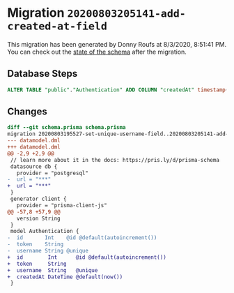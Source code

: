 # Migration `20200803205141-add-created-at-field`

This migration has been generated by Donny Roufs at 8/3/2020, 8:51:41 PM.
You can check out the [state of the schema](./schema.prisma) after the migration.

## Database Steps

```sql
ALTER TABLE "public"."Authentication" ADD COLUMN "createdAt" timestamp(3)  NOT NULL DEFAULT CURRENT_TIMESTAMP;
```

## Changes

```diff
diff --git schema.prisma schema.prisma
migration 20200803195527-set-unique-username-field..20200803205141-add-created-at-field
--- datamodel.dml
+++ datamodel.dml
@@ -2,9 +2,9 @@
 // learn more about it in the docs: https://pris.ly/d/prisma-schema
 datasource db {
   provider = "postgresql"
-  url = "***"
+  url = "***"
 }
 generator client {
   provider = "prisma-client-js"
@@ -57,8 +57,9 @@
   version String
 }
 model Authentication {
-  id       Int    @id @default(autoincrement())
-  token    String
-  username String @unique
+  id        Int      @id @default(autoincrement())
+  token     String
+  username  String   @unique
+  createdAt DateTime @default(now())
 }
```


